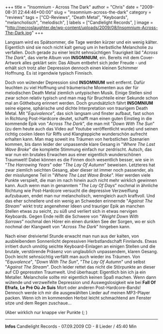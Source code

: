 +++
title = "Insomnium - Across The Dark"
author = "Chris"
date = "2009-08-31 22:44:46+00:00"
slug = "insomnium-across-the-dark"
category = "reviews"
tags = ["CD-Reviews", "Death Metal", "Keyboards", "melancholisch", "melodisch", ]
labels = ["Candlelight Records", ]
image = "http://necroslaughter.de/wp-content/uploads/2009/08/Insomnium-Across-The-Dark.jpg"
+++

Langsam wird es Spätsommer, die Tage werden kürzer und ein wenig kälter. Eigentlich sind sie noch nicht kalt genug um in herbstliche Melancholie zu verfallen. Doch gerade zu einer leicht sehnsüchtigen Traurigkeit läd "_Across The Dark_", das vierte Album von **INSOMNIUM**, ein. Bereits mit dem Cover-Artwork alles geklärt sein: Das Album entbehrt sich jeder Freude - und erhält sich trotz aller Depression dennoch einen kleinen Schimmer Hoffnung. Es ist irgendwie typisch Finnisch.

Doch von wütender Depression sind **INSOMNIUM** weit entfernt. Dafür leuchten zu viel Hoffnung und träumerische Momenten aus der für melodischen Death Metal ziemlich untypischen Musik. Einige Stellen sind zwar schon relativ typisch und man mag für Bruchteile einer Sekunde schon mal an Götheburg erinnert werden. Doch grundsätzlich fährt **INSOMNIUM** seine eigene, sphärische und dichte Interpretation von traurigem Death Metal. Mit "_Equivalence_", das sich langsam und finster aufbaut, fast schon in Richtung Post-Hardcore deutet, schafft man einen guten Einstieg in die kommende Epik von "_Across The Dark_", die man mit "_Down With The Sun_" (zu dem heute auch das Video auf Youtube veröffentlicht wurde) und seinen richtig coolen Ideen für Riffs und Klangteppiche wunderschön aufrecht erhalten kann. Man mag soweit ins Träumen von herbstlichen Szenarien kommen, bis dann leider der unpassende klare Gesang in "_Where The Last Wave Broke_" die komplette Stimmung einfach nur zerdrischt. Autsch, das war nun ein brutales Erwachen aus einer eigentlich wunderschönen Traumwelt! Dabei können es die Finnen doch wesentlich besser, wie sie in "_The Harrowing Years_" oder "_The Lay Of Autumn_" beweisen. Letzteres hat zwar ziemlich seichten Gesang, aber dieser ist immer noch passender, als der misslungene Teil in "_Where The Last Wave Broke_". Hier werden viele Punkte verspielt, die man im nach hinein auch nicht mehr wirklich gewinnen kann. Auch wenn man in genanntem "_The Lay Of Days_" nochmal in ähnliche Richtung wie Post-Hardcore versucht die depressive Verzweiflung aufzubauen, endet man nur melancholisch, wenngleich auch kraftvoll. Und das eher schnellere und ein wenig an Schweden erinnernde "_Against The Stream_" wirkt trotz angenehmer Ideen und trauriger Epik an manchen Stellen etwas zu seicht, zu süß und verliert sich in etwas nervigen Keyboards. Gegen Ende reißt die Schwere von "_Weight Down With Sorrows_" nochmal den Hörer ein einen dunklen See der Sorgen, wo er sich nochmal der Klangwelt von "_Across The Dark_" hingeben kann.

Nach einer dreiviertel Stunde erwacht man nun aus der kalten, von ausbleibendem Sonnenlicht depressiven Herbstlandschaft Finnlands. Etwas irritiert durch unnötig seichte Keyboard-Einlagen an einigen Stellen und die brutale, verstörende Präsenz von unglaublich unpassendem, klaren Gesang. Doch leicht sehnsüchtig verfällt man auch wieder ins Träumen. Von "_Equvalence_", "_Down With The Sun_", "_The Lay Of Autumn_" und selbst "_Against The Stream_". Doch leider rettet das nicht die Störpunkte an dieser auf CD gepressten Traumwelt. Und überhaupt: Eigentlich bin ich ja ein Metaller. Melancholie sollte mir eigentlich keinen Spaß machen. Wenn dann wütende und verzweifelte Depression und Auswegslosigkeit wie bei **Fall Of Efrafa**, **Le Pré Où Je Suis** Mort oder anderen Post-Hardcore-Bands! Dennoch werde ich mir die ausgewählten Lieder auf meinen MP3-Player packen. Wenn ich im kommenden Herbst leicht schmachtend am Fenster sitze und dem Regen zuschaue...


(Aber wirklich nur knappe vier Punkte (; )



---
**Infos**
Candlelight Records - 07.09.2009
CD - 8 Lieder / 45:40 Min
